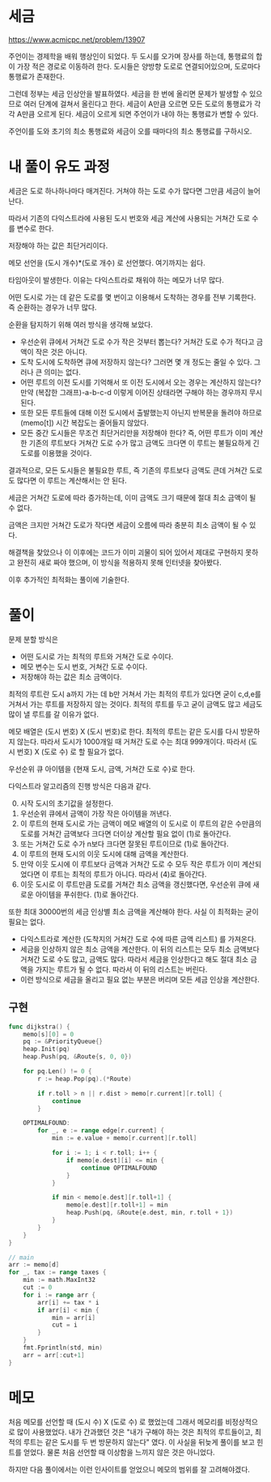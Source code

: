 # 세금

https://www.acmicpc.net/problem/13907

주언이는 경제학을 배워 행상인이 되었다. 두 도시를 오가며 장사를 하는데, 통행료의 합이 가장 적은 경로로 이동하려 한다. 도시들은 양방향 도로로 연결되어있으며, 도로마다 통행료가 존재한다.

그런데 정부는 세금 인상안을 발표하였다. 세금을 한 번에 올리면 문제가 발생할 수 있으므로 여러 단계에 걸쳐서 올린다고 한다. 세금이 A만큼 오르면 모든 도로의 통행료가 각각 A만큼 오르게 된다. 세금이 오르게 되면 주언이가 내야 하는 통행료가 변할 수 있다.

주언이를 도와 초기의 최소 통행료와 세금이 오를 때마다의 최소 통행료를 구하시오.

# 내 풀이 유도 과정

세금은 도로 하나하나마다 매겨진다. 거쳐야 하는 도로 수가 많다면 그만큼 세금이 늘어난다.

따라서 기존의 다익스트라에 사용된 도시 번호와 세금 계산에 사용되는 거쳐간 도로 수를 변수로 한다.

저장해야 하는 값은 최단거리이다.

메모 선언을 (도시 개수)*(도로 개수) 로 선언했다. 여기까지는 쉽다.

타임아웃이 발생한다. 이유는 다익스트라로 채워야 하는 메모가 너무 많다.

어떤 도시로 가는 데 같은 도로를 몇 번이고 이용해서 도착하는 경우를 전부 기록한다. 즉 순환하는 경우가 너무 많다.

순환을 탐지하기 위해 여러 방식을 생각해 보았다.

- 우선순위 큐에서 거쳐간 도로 수가 작은 것부터 뽑는다? 거쳐간 도로 수가 적다고 금액이 작은 것은 아니다.
- 도착 도시에 도착하면 큐에 저장하지 않는다? 그러면 몇 개 정도는 줄일 수 있다. 그러나 큰 의미는 없다.
- 어떤 루트의 이전 도시를 기억해서 또 이전 도시에서 오는 경우는 계산하지 않는다? 만약 (복잡한 그래프)-a-b-c-d 이렇게 이어진 상태라면 구해야 하는 경우까지 무시된다.
- 또한 모든 루트들에 대해 이전 도시에서 출발했는지 아닌지 반복문을 돌려야 하므로 (memo[t]) 시간 복잡도는 줄어들지 않았다.
- 모든 중간 도시들은 무조건 최단거리만을 저장해야 한다? 즉, 어떤 루트가 이미 계산한 기존의 루트보다 거쳐간 도로 수가 많고 금액도 크다면 이 루트는 불필요하게 긴 도로를 이용했을 것이다.

결과적으로, 모든 도시들은 불필요한 루트, 즉 기존의 루트보다 금액도 큰데 거쳐간 도로도 많다면 이 루트는 계산해서는 안 된다.

세금은 거쳐간 도로에 따라 증가하는데, 이미 금액도 크기 때문에 절대 최소 금액이 될 수 없다.

금액은 크지만 거쳐간 도로가 작다면 세금이 오름에 따라 충분히 최소 금액이 될 수 있다.

해결책을 찾았으나 이 이후에는 코드가 이미 괴물이 되어 있어서 제대로 구현하지 못하고 완전히 새로 짜야 했으며, 이 방식을 적용하지 못해 인터넷을 찾아봤다.

이후 추가적인 최적화는 풀이에 기술한다.

# 풀이

문제 분할 방식은

- 어떤 도시로 가는 최적의 루트와 거쳐간 도로 수이다.
- 메모 변수는 도시 번호, 거쳐간 도로 수이다.
- 저장해야 하는 값은 최소 금액이다.

최적의 루트란 도시 a까지 가는 데 b만 거쳐서 가는 최적의 루트가 있다면 굳이 c,d,e를 거쳐서 가는 루트를 저장하지 않는 것이다. 최적의 루트를 두고 굳이 금액도 많고 세금도 많이 낼 루트를 갈 이유가 없다.

메모 배열은 (도시 번호) X (도시 번호)로 한다. 최적의 루트는 같은 도시를 다시 방문하지 않는다. 따라서 도시가 1000개일 때 거쳐간 도로 수는 최대 999개이다. 따라서 (도시 번호) X (도로 수) 로 할 필요가 없다.

우선순위 큐 아이템을 {현재 도시, 금액, 거쳐간 도로 수}로 한다.

다익스트라 알고리즘의 진행 방식은 다음과 같다.

0. 시작 도시의 초기값을 설정한다.
1. 우선순위 큐에서 금액이 가장 작은 아이템을 꺼낸다.
2. 이 루트의 현재 도시로 가는 금액이 메모 배열의 이 도시로 이 루트의 같은 수만큼의 도로를 거쳐간 금액보다 크다면 더이상 계산할 필요 없이 (1)로 돌아간다.
3. 또는 거쳐간 도로 수가 n보다 크다면 잘못된 루트이므로 (1)로 돌아간다.
4. 이 루트의 현재 도시의 이웃 도시에 대해 금액을 계산한다.
5. 만약 이웃 도시에 이 루트보다 금액과 거쳐간 도로 수 모두 작은 루트가 이미 계산되었다면 이 루트는 최적의 루트가 아니다. 따라서 (4)로 돌아간다.
6. 이웃 도시로 이 루트만큼 도로를 거쳐간 최소 금액을 갱신했다면, 우선순위 큐에 새로운 아이템을 푸쉬한다. (1)로 돌아간다.

또한 최대 30000번의 세금 인상별 최소 금액을 계산해야 한다. 사실 이 최적화는 굳이 필요는 없다.

- 다익스트라로 계산한 (도착지의 거쳐간 도로 수에 따른 금액 리스트) 를 가져온다.
- 세금을 인상하지 않은 최소 금액을 계산한다. 이 뒤의 리스트는 모두 최소 금액보다 거쳐간 도로 수도 많고, 금액도 많다. 따라서 세금을 인상한다고 해도 절대 최소 금액을 가지는 루트가 될 수 없다. 따라서 이 뒤의 리스트는 버린다.
- 이런 방식으로 세금을 올리고 필요 없는 부분은 버리며 모든 세금 인상을 계산한다.

## 구현
```go
func dijkstra() {
	memo[s][0] = 0
	pq := &PriorityQueue{}
	heap.Init(pq)
	heap.Push(pq, &Route{s, 0, 0})

	for pq.Len() != 0 {
		r := heap.Pop(pq).(*Route)

		if r.toll > n || r.dist > memo[r.current][r.toll] {
			continue
		}

	OPTIMALFOUND:
		for _, e := range edge[r.current] {
			min := e.value + memo[r.current][r.toll]

			for i := 1; i < r.toll; i++ {
				if memo[e.dest][i] <= min {
					continue OPTIMALFOUND
				}
			}

			if min < memo[e.dest][r.toll+1] {
				memo[e.dest][r.toll+1] = min
				heap.Push(pq, &Route{e.dest, min, r.toll + 1})
			}
		}
	}
}

// main
arr := memo[d]
for _, tax := range taxes {
    min := math.MaxInt32
    cut := 0
    for i := range arr {
        arr[i] += tax * i
        if arr[i] < min {
            min = arr[i]
            cut = i
        }
    }
    fmt.Fprintln(std, min)
    arr = arr[:cut+1]
}
```

# 메모

처음 메모를 선언할 때 (도시 수) X (도로 수) 로 했었는데 그래서 메모리를 비정상적으로 많이 사용했었다. 내가 간과했던 것은 "내가 구해야 하는 것은 최적의 루트들이고, 최적의 루트는 같은 도시를 두 번 방문하지 않는다" 였다. 이 사실을 뒤늦게 풀이를 보고 힌트를 얻었다. 물론 처음 선언할 때 이상함을 느끼지 않은 것은 아니었다.

하지만 다음 풀이에서는 이런 인사이트를 얻었으니 메모의 범위를 잘 고려해야겠다.